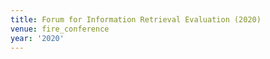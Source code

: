 ```yaml
---
title: Forum for Information Retrieval Evaluation (2020)
venue: fire_conference
year: '2020'
---
```


